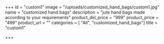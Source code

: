 +++
id = "custom1"
image = "/uploads/customized_hand_bags/custom1.jpg"
name = "customized hand bags"
description = "jute hand bags made according to your requirements"
product_del_price = "999"
product_price = "499"
product_url = ""
categories = [ "All", "customized_hand_bags"]
title = "custom1"

+++

